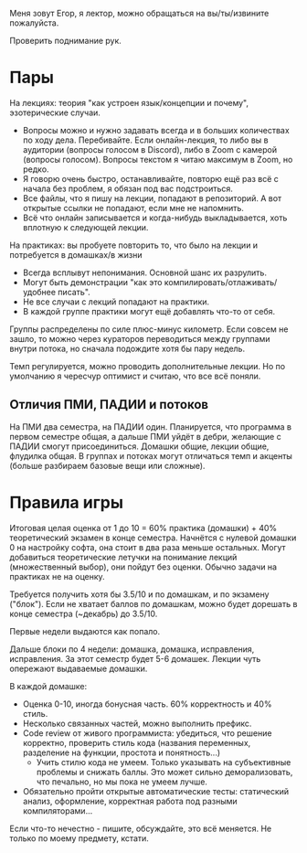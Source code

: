 Меня зовут Егор, я лектор, можно обращаться на вы/ты/извините пожалуйста.

Проверить поднимание рук.

# Пары
На лекциях: теория "как устроен язык/концепции и почему", эзотерические случаи.

* Вопросы можно и нужно задавать всегда и в больших количествах по ходу дела. Перебивайте.
  Если онлайн-лекция, то либо вы в аудитории (вопросы голосом в Discord), либо в Zoom
  с камерой (вопросы голосом).
  Вопросы текстом я читаю максимум в Zoom, но редко.
* Я говорю очень быстро, останавливайте, повторю ещё раз всё с начала без проблем,
  я обязан под вас подстроиться.
* Все файлы, что я пишу на лекции, попадают в репозиторий. А вот открытые ссылки не попадают,
  если мне не напомнить.
* Всё что онлайн записывается и когда-нибудь выкладывается, хоть вплотную к следующей лекции.

На практиках: вы пробуете повторить то, что было на лекции и потребуется в домашках/в жизни

* Всегда всплывут непонимания. Основной шанс их разрулить.
* Могут быть демонстрации "как это компилировать/отлаживать/удобнее писать".
* Не все случаи с лекций попадают на практики.
* В каждой группе практики могут ещё добавлять что-то от себя.

Группы распределены по силе плюс-минус километр.
Если совсем не зашло, то можно через кураторов переводиться между группами внутри потока,
но сначала подождите хотя бы пару недель.

Темп регулируется, можно проводить дополнительные лекции.
Но по умолчанию я чересчур оптимист и считаю, что все всё поняли.

## Отличия ПМИ, ПАДИИ и потоков
На ПМИ два семестра, на ПАДИИ один.
Планируется, что программа в первом семестре общая, а дальше ПМИ уйдёт в дебри,
желающие с ПАДИИ смогут присоединиться.
Домашки общие, лекции общие, флудилка общая.
В группах и потоках могут отличаться темп и акценты (больше разбираем базовые вещи или сложные).

# Правила игры
Итоговая целая оценка от 1 до 10 = 60% практика (домашки) + 40% теоретический экзамен в конце семестра.
Начнётся с нулевой домашки 0 на настройку софта, она стоит в два раза меньше остальных.
Могут добавиться теоретические летучки на понимание лекций (множественный выбор), они пойдут без оценки.
Обычно задачи на практиках не на оценку.

Требуется получить хотя бы 3.5/10 и по домашкам, и по экзамену ("блок").
Если не хватает баллов по домашкам, можно будет дорешать в конце семестра (~декабрь) до 3.5/10.

Первые недели выдаются как попало.

Дальше блоки по 4 недели: домашка, домашка, исправления, исправления.
За этот семестр будет 5-6 домашек.
Лекции чуть опережают выдаваемые домашки.

В каждой домашке:

* Оценка 0-10, иногда бонусная часть. 60% корректность и 40% стиль.
* Несколько связанных частей, можно выполнить префикс.
* Code review от живого программиста: убедиться, что решение корректно, проверить стиль кода
  (названия переменных, разделение на функции, простота и понятность...)
    * Учить стилю кода не умеем. Только указывать на субъективные проблемы и снижать баллы.
      Это может сильно деморализовать, что печально, но мы пока не умеем лучше.
* Обязательно пройти открытые автоматические тесты: статический анализ, оформление,
  корректная работа под разными компиляторами...

Если что-то нечестно - пишите, обсуждайте, это всё меняется.
Не только по моему предмету, кстати.
